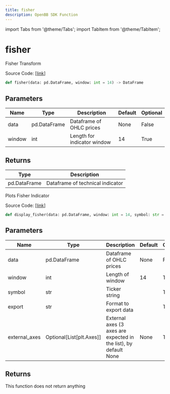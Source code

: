 ```yaml
---
title: fisher
description: OpenBB SDK Function
---
```


import Tabs from '@theme/Tabs';
import TabItem from '@theme/TabItem';

# fisher

<Tabs>
<TabItem value="model" label="Model" default>

Fisher Transform

Source Code: [[link](https://github.com/OpenBB-finance/OpenBBTerminal/tree/main/openbb_terminal/common/technical_analysis/momentum_model.py#L165)]

```python
def fisher(data: pd.DataFrame, window: int = 14) -> DataFrame
```
## Parameters

| Name | Type | Description | Default | Optional |
| ---- | ---- | ----------- | ------- | -------- |
| data | pd.DataFrame | Dataframe of OHLC prices | None | False |
| window | int | Length for indicator window | 14 | True |

## Returns

| Type | Description |
| ---- | ----------- |
| pd.DataFrame | Dataframe of technical indicator |



</TabItem>
<TabItem value="view" label="View">

Plots Fisher Indicator

Source Code: [[link](https://github.com/OpenBB-finance/OpenBBTerminal/tree/main/openbb_terminal/common/technical_analysis/momentum_view.py#L406)]

```python
def display_fisher(data: pd.DataFrame, window: int = 14, symbol: str = "", export: str = "", external_axes: Optional[List[matplotlib.axes._axes.Axes]] = None) -> None
```
## Parameters

| Name | Type | Description | Default | Optional |
| ---- | ---- | ----------- | ------- | -------- |
| data | pd.DataFrame | Dataframe of OHLC prices | None | False |
| window | int | Length of window | 14 | True |
| symbol | str | Ticker string |  | True |
| export | str | Format to export data |  | True |
| external_axes | Optional[List[plt.Axes]] | External axes (3 axes are expected in the list), by default None | None | True |

## Returns

This function does not return anything



</TabItem>
</Tabs>